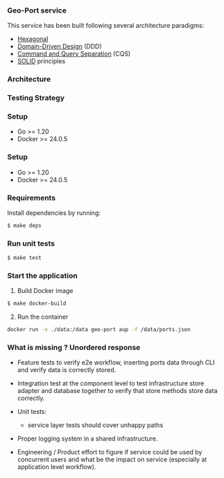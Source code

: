 ### Geo-Port service

This service has been built following several architecture paradigms:
- [Hexagonal](https://alistair.cockburn.us/hexagonal-architecture/)
- [Domain-Driven Design](https://martinfowler.com/bliki/DomainDrivenDesign.html) (DDD)
- [Command and Query Separation](https://martinfowler.com/bliki/CommandQuerySeparation.html) (CQS)
- [SOLID](https://en.wikipedia.org/wiki/SOLID) principles

### Architecture

### Testing Strategy

### Setup

- Go >= 1.20
- Docker >= 24.0.5

### Setup

- Go >= 1.20
- Docker >= 24.0.5

### Requirements

Install dependencies by running:

```bash
$ make deps
```

### Run unit tests

```bash
$ make test
```

### Start the application

1. Build Docker image

```bash
$ make docker-build
```

2. Run the container

```bash
docker run -v ./data:/data geo-port aup -f /data/ports.json
```

### What is missing ? Unordered response

- Feature tests to verify e2e workflow, inserting ports data through CLI and verify data is correctly stored.

- Integration test at the component level to test infrastructure store adapter and database together to verify that store methods store data correctly.

- Unit tests:
    - service layer tests should cover unhappy paths

- Proper logging system in a shared infrastructure.

- Engineering / Product effort to figure if service could be used by concurrent users and what be the impact on service (especially at application level workflow).